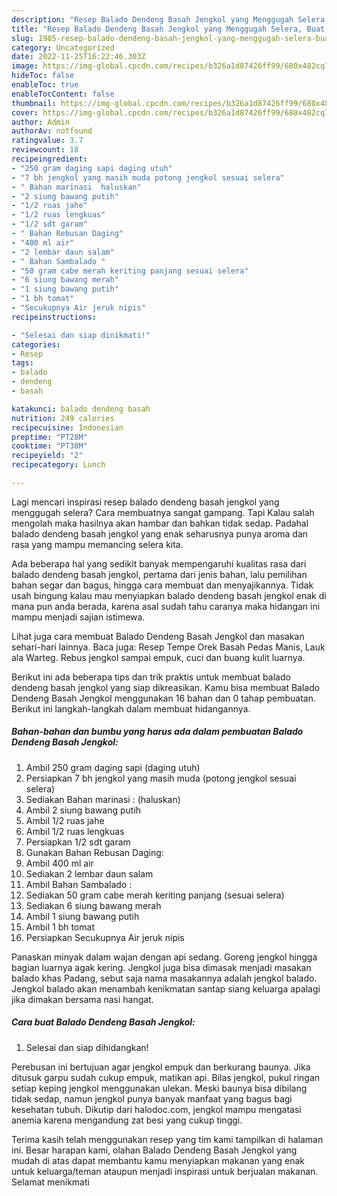```yaml
---
description: "Resep Balado Dendeng Basah Jengkol yang Menggugah Selera, Buat Buka Puasa Menggugah Selera"
title: "Resep Balado Dendeng Basah Jengkol yang Menggugah Selera, Buat Buka Puasa Menggugah Selera"
slug: 1985-resep-balado-dendeng-basah-jengkol-yang-menggugah-selera-buat-buka-puasa-menggugah-selera
category: Uncategorized
date: 2022-11-25T16:22:46.303Z
image: https://img-global.cpcdn.com/recipes/b326a1d87426ff99/680x482cq70/balado-dendeng-basah-jengkol-foto-resep-utama.jpg
hideToc: false
enableToc: true
enableTocContent: false
thumbnail: https://img-global.cpcdn.com/recipes/b326a1d87426ff99/680x482cq70/balado-dendeng-basah-jengkol-foto-resep-utama.jpg
cover: https://img-global.cpcdn.com/recipes/b326a1d87426ff99/680x482cq70/balado-dendeng-basah-jengkol-foto-resep-utama.jpg
author: Admin
authorAv: notfound
ratingvalue: 3.7
reviewcount: 18
recipeingredient:
- "250 gram daging sapi daging utuh"
- "7 bh jengkol yang masih muda potong jengkol sesuai selera"
- " Bahan marinasi  haluskan"
- "2 siung bawang putih"
- "1/2 ruas jahe"
- "1/2 ruas lengkuas"
- "1/2 sdt garam"
- " Bahan Rebusan Daging"
- "400 ml air"
- "2 lembar daun salam"
- " Bahan Sambalado "
- "50 gram cabe merah keriting panjang sesuai selera"
- "6 siung bawang merah"
- "1 siung bawang putih"
- "1 bh tomat"
- "Secukupnya Air jeruk nipis"
recipeinstructions:

- "Selesai dan siap dinikmati!"
categories:
- Resep
tags:
- balado
- dendeng
- basah

katakunci: balado dendeng basah 
nutrition: 249 calories
recipecuisine: Indonesian
preptime: "PT28M"
cooktime: "PT38M"
recipeyield: "2"
recipecategory: Lunch

---
```



Lagi mencari inspirasi resep balado dendeng basah jengkol yang menggugah selera? Cara membuatnya sangat gampang. Tapi Kalau salah mengolah maka hasilnya akan hambar dan bahkan tidak sedap. Padahal balado dendeng basah jengkol yang enak seharusnya punya aroma dan rasa yang mampu memancing selera kita.


Ada beberapa hal yang sedikit banyak mempengaruhi kualitas rasa dari balado dendeng basah jengkol, pertama dari jenis bahan, lalu pemilihan bahan segar dan bagus, hingga cara membuat dan menyajikannya. Tidak usah bingung kalau mau menyiapkan balado dendeng basah jengkol enak di mana pun anda berada, karena asal sudah tahu caranya maka hidangan ini mampu menjadi sajian istimewa.

Lihat juga cara membuat Balado Dendeng Basah Jengkol dan masakan sehari-hari lainnya. Baca juga: Resep Tempe Orek Basah Pedas Manis, Lauk ala Warteg. Rebus jengkol sampai empuk, cuci dan buang kulit luarnya.


Berikut ini ada beberapa tips dan trik praktis untuk membuat balado dendeng basah jengkol yang siap dikreasikan. Kamu bisa membuat Balado Dendeng Basah Jengkol menggunakan 16 bahan dan 0 tahap pembuatan. Berikut ini langkah-langkah dalam membuat hidangannya.

<!--inarticleads1-->

##### Bahan-bahan dan bumbu yang harus ada dalam pembuatan Balado Dendeng Basah Jengkol:

1. Ambil 250 gram daging sapi (daging utuh)
1. Persiapkan 7 bh jengkol yang masih muda (potong jengkol sesuai selera)
1. Sediakan  Bahan marinasi : (haluskan)
1. Ambil 2 siung bawang putih
1. Ambil 1/2 ruas jahe
1. Ambil 1/2 ruas lengkuas
1. Persiapkan 1/2 sdt garam
1. Gunakan  Bahan Rebusan Daging:
1. Ambil 400 ml air
1. Sediakan 2 lembar daun salam
1. Ambil  Bahan Sambalado :
1. Sediakan 50 gram cabe merah keriting panjang (sesuai selera)
1. Sediakan 6 siung bawang merah
1. Ambil 1 siung bawang putih
1. Ambil 1 bh tomat
1. Persiapkan Secukupnya Air jeruk nipis


Panaskan minyak dalam wajan dengan api sedang. Goreng jengkol hingga bagian luarnya agak kering. Jengkol juga bisa dimasak menjadi masakan balado khas Padang, sebut saja nama masakannya adalah jengkol balado. Jengkol balado akan menambah kenikmatan santap siang keluarga apalagi jika dimakan bersama nasi hangat. 

<!--inarticleads2-->

##### Cara buat Balado Dendeng Basah Jengkol:


1. Selesai dan siap dihidangkan!

Perebusan ini bertujuan agar jengkol empuk dan berkurang baunya. Jika ditusuk garpu sudah cukup empuk, matikan api. Bilas jengkol, pukul ringan setiap keping jengkol menggunakan ulekan. Meski baunya bisa dibilang tidak sedap, namun jengkol punya banyak manfaat yang bagus bagi kesehatan tubuh. Dikutip dari halodoc.com, jengkol mampu mengatasi anemia karena mengandung zat besi yang cukup tinggi. 

Terima kasih telah menggunakan resep yang tim kami tampilkan di halaman ini. Besar harapan kami, olahan Balado Dendeng Basah Jengkol yang mudah di atas dapat membantu kamu menyiapkan makanan yang enak untuk keluarga/teman ataupun menjadi inspirasi untuk berjualan makanan. Selamat menikmati
